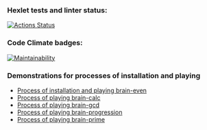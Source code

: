 ### Hexlet tests and linter status:
[![Actions Status](https://github.com/dmsavvin/python-project-49/workflows/hexlet-check/badge.svg)](https://github.com/dmsavvin/python-project-49/actions)

### Code Climate badges:
[![Maintainability](https://api.codeclimate.com/v1/badges/7289eeff44509135f2ff/maintainability)](https://codeclimate.com/github/dmsavvin/python-project-49/maintainability)

### Demonstrations for processes of installation and playing
+ [Process of installation and playing brain-even](https://asciinema.org/a/weOnyiOErqFuYUVo404JisXEo)
+ [Process of playing brain-calc](https://asciinema.org/a/wMxcZBo6J1pBZt1fnZY6X1EEs)
+ [Process of playing brain-gcd](https://asciinema.org/a/6Ymi45QrfxM6bN1eo5oI85MMC)
+ [Process of playing brain-progression](https://asciinema.org/a/rrFkgOnzEfMFFQ5Xkof6zx4hb)
+ [Process of playing brain-prime](https://asciinema.org/a/z59VPt3isKIY44CLW76xzErAd)